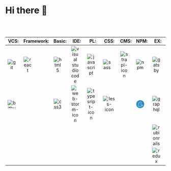 # Hi there 👋 

</br>
</br>

| VCS:                                                                                                                                                  |  Framework:                                                                                                                                                 | Basic:                                                                                                                                                      | IDE:                                                                                                                                                                       | PL:                                                                                                                                                                        | CSS:                                                                                                                                                     | CMS:                                                                                                                                                                                                                       | NPM:                                                                                                                             | EX:                                                                                                                                                                                        | Studied:                                                                                                                                                         |
|:-----------------------------------------------------------------------------------------------------------------------------------------------------:|:-----------------------------------------------------------------------------------------------------------------------------------------------------------:|:-----------------------------------------------------------------------------------------------------------------------------------------------------------:|:--------------------------------------------------------------------------------------------------------------------------------------------------------------------------:|:--------------------------------------------------------------------------------------------------------------------------------------------------------------------------:|:--------------------------------------------------------------------------------------------------------------------------------------------------------:|:--------------------------------------------------------------------------------------------------------------------------------------------------------------------------------------------------------------------------:|:--------------------------------------------------------------------------------------------------------------------------------:|:------------------------------------------------------------------------------------------------------------------------------------------------------------------------------------------:|:----------------------------------------------------------------------------------------------------------------------------------------------------------------:|
| <img align="left" alt="git" width="26px" src="https://cdn.jsdelivr.net/gh/devicons/devicon/icons/git/git-original.svg" style="padding-right:10px;" /> | <img align="left" alt="react" width="26px" src="https://cdn.jsdelivr.net/gh/devicons/devicon/icons/react/react-original.svg" style="padding-right:10px;" /> | <img align="left" alt="html5" width="26px" src="https://cdn.jsdelivr.net/gh/devicons/devicon/icons/html5/html5-original.svg" style="padding-right:10px;" /> | <img align="left" alt="visual studio code" width="26px" src="https://cdn.jsdelivr.net/gh/devicons/devicon/icons/vscode/vscode-original.svg" style="padding-right:10px;" /> | <img align="left" alt="javascript" width="26px" src="https://cdn.jsdelivr.net/gh/devicons/devicon/icons/javascript/javascript-original.svg" style="padding-right:10px;" /> | <img align="left" alt="sass" width="26px" src="https://cdn.jsdelivr.net/gh/devicons/devicon/icons/sass/sass-original.svg" style="padding-right:10px;" /> | <img align="left" alt='strapi-icon' width="26px" src='https://avatars.githubusercontent.com/u/19872173?s=48&v=4'/> | <img align="left" alt="npm" width="26px" src="https://www.pngrepo.com/png/354126/512/npm-icon.png" />                            | <img align="left" alt="gatsby" width="26px" src="https://cdn.jsdelivr.net/gh/devicons/devicon/icons/gatsby/gatsby-original.svg" style="padding-right:10px;" />                             | <img align="left" alt="nodejs" width="26px" src="https://the-guild.dev/blog-assets/nodejs-esm/nodejs_logo.png" style="padding-right:10px;"  />                   |
| <img align="left" alt='bitbucket-icon' width='26' height='26' src='https://cdn-icons-png.flaticon.com/512/6125/6125001.png'/>                         |                                                                                                                                                             | <img align="left" alt="css3" width="26px" src="https://cdn.jsdelivr.net/gh/devicons/devicon/icons/css3/css3-original.svg" style="padding-right:10px;" />    | <img align="left" alt='web-storm-icon' width="26px" src='https://encrypted-tbn0.gstatic.com/images?q=tbn:ANd9GcT0NE44nYDGvDSWAvLqJ0_lXtwAoH4Y4qFeWikmLVfLovEopFR9cFGmetuHWWVq7WnEhUg&usqp=CAU'/>       | <img align="left" alt='typesript-icon' width="26px" src='https://cdn-icons-png.flaticon.com/512/5968/5968381.png'/>                                                        | <img align="left" alt='less-icon' width='40px' src='https://lesscss.org/public/img/less_logo.png'/>                                                      |                                                                                                                                                                                                                            | <img align="left" alt="yarn" width="26px" src="https://github.com/devicons/devicon/blob/v2.15.1/icons/yarn/yarn-original.svg" /> | <img align="left" alt="graphql" width="26px" src="https://cdn.jsdelivr.net/gh/devicons/devicon/icons/graphql/graphql-plain.svg" style="padding-right:10px;"  />                            | <img align="left" alt="mongodb" width="26px" src="https://www.svgrepo.com/show/331488/mongodb.svg" style="padding-right:10px;"  />                               |
|                                                                                                                                                       |                                                                                                                                                             |                                                                                                                                                             |                                                                                                                                                                            |                                                                                                                                                                            |                                                                                                                                                          |                                                                                                                                                                                                                            |                                                                                                                                  | <img align="left" alt="rubionrails" width="26px" src="https://upload.wikimedia.org/wikipedia/commons/f/f1/Ruby_logo.png" style="padding-right:10px;"  /> | <img align="left" alt="firebase" width="26px" src="https://firebase.google.com/static/images/brand-guidelines/logo-vertical.png" style="padding-right:10px;"  /> |
|                                                                                                                                                       |                                                                                                                                                             |                                                                                                                                                             |                                                                                                                                                                            |                                                                                                                                                                            |                                                                                                                                                          |                                                                                                                                                                                                                            |                                                                                                                                  | <img align="left" alt="redux" width="26px" src="https://uxwing.com/wp-content/themes/uxwing/download/brands-and-social-media/redux-icon.png" style="padding-right:10px;"  />               |                                                                                                                                                                  |

</br>
</br>
</br>
</br>
</br>
</br>
</br>
</br>
</br>
</br>
</br>
</br>
</br>
</br>
</br>
</br>
</br>
</br>
</br>
